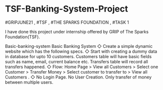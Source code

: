 # TSF-Banking-System-Project

#GRIPJUNE21 , #TSF , #THE SPARKS FOUNDATION , #TASK 1

I have done this project under internship offered by GRIP of The Sparks Foundation(TSF).

Basic-banking-system Basic Banking System ◇ Create a simple dynamic website which has the following specs. ◇ Start with creating a dummy data in database for upto 10 customers. Customers table will have basic fields such as name, email, current balance etc. Transfers table will record all transfers happened. ◇ Flow: Home Page > View all Customers > Select one Customer > Transfer Money > Select customer to transfer to > View all Customers . ◇ No Login Page. No User Creation. Only transfer of money between multiple users.
